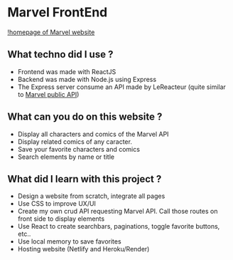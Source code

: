 # Marvel FrontEnd

[!homepage of Marvel website](https://github.com/Pops47/marvel-frontend/blob/main/src/assets/images/marvel-readme.png)

## What techno did I use ?

- Frontend was made with ReactJS
- Backend was made with Node.js using Express
- The Express server consume an API made by LeReacteur (quite similar to [Marvel public API](https://developer.marvel.com/))

## What can you do on this website ?

- Display all characters and comics of the Marvel API
- Display related comics of any caracter.
- Save your favorite characters and comics
- Search elements by name or title

## What did I learn with this project ?
- Design a website from scratch, integrate all pages
- Use CSS to improve UX/UI
- Create my own crud API requesting Marvel API. Call those routes on front side to display elements
- Use React to create searchbars, paginations, toggle favorite buttons, etc..
- Use local memory to save favorites
- Hosting website (Netlify and Heroku/Render)
